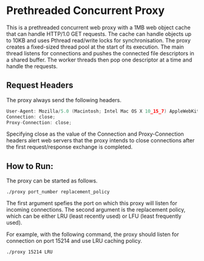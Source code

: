 # Prethreaded Concurrent Proxy

This is a prethreaded concurrent web proxy with a 1MB web object cache that can handle HTTP/1.0 GET requests. The cache can handle objects up to 10KB and uses Pthread read/write locks for synchronisation. The proxy creates a fixed-sized thread pool at the start of its execution. The main thread listens for connections and pushes the connected file descriptors in a shared buffer. The worker threads then pop one descriptor at a time and handle the requests.

## Request Headers

The proxy always send the following headers.

```C
User-Agent: Mozilla/5.0 (Macintosh; Intel Mac OS X 10_15_7) AppleWebKit/537.36 (KHTML, like Gecko) Chrome/105.0.0.0 Safari/537.36;
Connection: close;
Proxy-Connection: close;
```

Specifying close as the value of the Connection and Proxy-Connection headers alert web servers that the proxy intends to close connections after the first request/response exchange is completed.

## How to Run:

The proxy can be started as follows.

```
./proxy port_number replacement_policy
```

The first argument spefies the port on which this proxy will listen for incoming connections. The second argument is the replacement policy, which can be either LRU (least recently used) or LFU (least frequently used).

For example, with the following command, the proxy should listen for connection on port 15214 and use LRU caching policy.

```
./proxy 15214 LRU
```